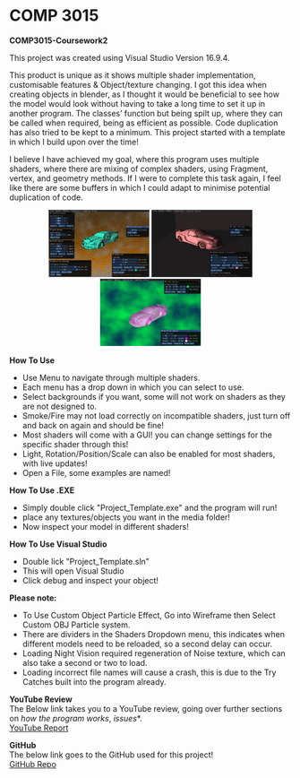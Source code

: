 # COMP 3015
**COMP3015-Coursework2**

This project was created using Visual Studio Version 16.9.4.

This product is unique as it shows multiple shader implementation, customisable features & Object/texture changing. I got this idea when creating objects in blender, as I thought it would be beneficial to see how the model would look without having to take a long time to set it up in another program. The classes’ function but being spilt up, where they can be called when required, being as efficient as possible. Code duplication has also tried to be kept to a minimum. This project started with a template in which I build upon over the time!

I believe I have achieved my goal, where this program uses multiple shaders, where there are mixing of complex shaders, using Fragment, vertex, and geometry methods. If I were to complete this task again, I feel like there are some buffers in which I could adapt to minimise potential duplication of code.

<p align="center">
    <img src="./READMEItems/Silhouette.png" width="180" height="120" />
    <img src="./READMEItems/Mix2.png" width="180" height="120" />
    <img src="./READMEItems/Wireframe.png" width="180" height="120" />
</p>

**How To Use**
* Use Menu to navigate through multiple shaders.
* Each menu has a drop down in which you can select to use.
* Select backgrounds if you want, some will not work on shaders as they are not designed to.
* Smoke/Fire may not load correctly on incompatible shaders, just turn off and back on again and should be fine!
* Most shaders will come with a GUI! you can change settings for the specific shader through this!
* Light, Rotation/Position/Scale can also be enabled for most shaders, with live updates!
* Open a File, some examples are named!

**How To Use .EXE**
* Simply double click "Project_Template.exe" and the program will run!
* place any textures/objects you want in the media folder!
* Now inspect your model in different shaders!

**How To Use Visual Studio**
* Double lick "Project_Template.sln"
* This will open Visual Studio
* Click debug and inspect your object!

**Please note:**
* To Use Custom Object Particle Effect, Go into Wireframe then Select Custom OBJ Particle system.
* There are dividers in the Shaders Dropdown menu, this indicates when different models need to be reloaded, so a second delay can occur.
* Loading Night Vision required regeneration of Noise texture, which can also take a second or two to load.
* Loading incorrect file names will cause a crash, this is due to the Try Catches built into the program already.

**YouTube Review**<br/>
The Below link takes you to a YouTube review, going over further sections on *how the program works*, *issues**.<br/>
[YouTube Report](https://www.youtube.com/watch?v=wmML_VfguK0&ab_channel=NickClothier)

**GitHub**<br/>
The below link goes to the GitHub used for this project!<br/>
[GitHub Repo](https://github.com/Nick1441/COMP3015-CW2)
